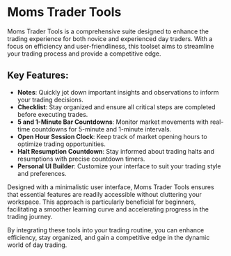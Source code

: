 # Moms Trader Tools

Moms Trader Tools is a comprehensive suite designed to enhance the trading experience for both novice and experienced day traders. With a focus on efficiency and user-friendliness, this toolset aims to streamline your trading process and provide a competitive edge.

## Key Features:

- **Notes**: Quickly jot down important insights and observations to inform your trading decisions.
- **Checklist**: Stay organized and ensure all critical steps are completed before executing trades.
- **5 and 1-Minute Bar Countdowns**: Monitor market movements with real-time countdowns for 5-minute and 1-minute intervals.
- **Open Hour Session Clock**: Keep track of market opening hours to optimize trading opportunities.
- **Halt Resumption Countdown**: Stay informed about trading halts and resumptions with precise countdown timers.
- **Personal UI Builder**: Customize your interface to suit your trading style and preferences.

Designed with a minimalistic user interface, Moms Trader Tools ensures that essential features are readily accessible without cluttering your workspace. This approach is particularly beneficial for beginners, facilitating a smoother learning curve and accelerating progress in the trading journey.

By integrating these tools into your trading routine, you can enhance efficiency, stay organized, and gain a competitive edge in the dynamic world of day trading.
